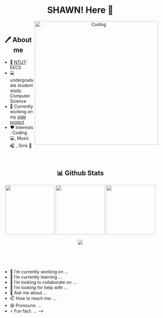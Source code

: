 <h1 align="center"> SHAWN! Here 👦 </h1>

<p align="center">
    <img src="https://img.shields.io/github/followers/onevcat?style=for-the-badge&logo=github&color=42b883" alt="">
    <img src="https://shields-io-visitor-counter.herokuapp.com/badge?page=onevcat.ricky9667&style=for-the-badge&logo=github&color=42b883" alt="">
    <img align="right" alt="Coding" width="400" src="https://github.com/shan5383/shan5383/blob/main/sunset_ocean/dist/index.html">
</p>





<h2 align="center"> 🖊 About me </h2>

- 🚩 [NTUT](https://www.ntut.edu.tw/)-EECS
- 💻 undergraduate student study Computer Science
- 🌱 Currently working on my [side project](https://github.com/shan5383)
- ❤️ Interests :  Coding 💻, Music 🎧 , Girls 👩

<br />
<h2 align="center"> 📊 Github Stats </h2>
<p align="center">
    <img height=160 src="https://github-readme-stats.vercel.app/api?username=shan5383&show_icons=true&theme=onedark">
    <img height=160 src="https://github-readme-stats.vercel.app/api/top-langs/?username=shan5383&layout=compact&theme=onedark">
    <img height=160 src="https://github-readme-streak-stats.herokuapp.com/?user=shan5383&theme=onedark">
    

</p>

<p align="center">
    <img height200 src="https://spotify-recently-played-readme.vercel.app/api?user=jgdj2upznlrv212z84ddstl78&count=10&width=1000">
</p>

<br />

<!-- <h2 align="center"> 🛠 Language and tools </h2>
<p align="center">
    <img width="36px" src="https://icongr.am/devicon/c-original.svg?size=36&color=currentColor" alt="C" /> 
    <img width="36px" src="https://icongr.am/devicon/cplusplus-original.svg?size=36&color=currentColor" alt="C++"> 
    <img width="36px" src="https://icongr.am/devicon/html5-original.svg?size=36&color=currentColor" alt="HTML" /> 
    <img width="36px" src="https://icongr.am/devicon/css3-original.svg?size=36&color=currentColor" alt="CSS" /> 
    <img width="36px" src="https://icongr.am/devicon/javascript-original.svg?size=36&color=currentColor" alt="Javascript" /> 
    <img width="36px" src="https://icongr.am/devicon/typescript-original.svg?size=36&color=currentColor" alt="Typescript" /> 
    <img width="36px" src="https://icongr.am/devicon/bootstrap-plain.svg?size=36&color=6f42c1" alt="Bootstrap" /> 
    <img width="36px" src="https://icongr.am/devicon/git-original.svg?size=36&color=currentColor" alt="Git" /> 
    <img width="36px" src="https://icongr.am/devicon/python-original.svg?size=36&color=currentColor" alt="Python" /> 
    <img width="36px" src="https://icongr.am/devicon/vuejs-original.svg?size=36&color=currentColor" alt="Vue.js" /> 
    <img width="36px" src="https://www.vectorlogo.zone/logos/tailwindcss/tailwindcss-icon.svg" alt="TailwindCSS" />
    <img width="36px" src="https://www.vectorlogo.zone/logos/dartlang/dartlang-icon.svg" alt="Dart" /> 
    <img width="36px" src="https://www.vectorlogo.zone/logos/flutterio/flutterio-icon.svg" alt="Flutter" /> 
    <img width="36px" src="https://www.vectorlogo.zone/logos/firebase/firebase-icon.svg" alt="Firebase" /> 
    <img width="36px" src="https://www.vectorlogo.zone/logos/kotlinlang/kotlinlang-icon.svg" alt="Kotlin" /> 
    <img width="36px" src="https://icongr.am/devicon/java-original.svg?size=128&color=currentColor" alt="Java" /> 
    <img width="36px" src="https://icongr.am/devicon/android-original.svg?size=36&color=currentColor" alt="Android" /> 
    <img width="36px" src="https://icongr.am/devicon/cucumber-plain.svg?size=36&color=48db52" alt="Cucumber" /> 
    <img width="36px" src="https://icongr.am/devicon/github-original.svg?size=36&color=currentColor" alt="Github" /> 
    <img width="36px" src="https://raw.githubusercontent.com/github/explore/80688e429a7d4ef2fca1e82350fe8e3517d3494d/topics/visual-studio-code/visual-studio-code.png" alt="Visual Studio Code" /> 
    <img width="36px" src="https://icongr.am/devicon/linux-original.svg?size=36&color=currentColor" alt="Linux" /> 
    <img width="36px" src="https://icongr.am/devicon/ubuntu-plain.svg?size=128&color=ff6a00" alt="Ubuntu" /> 
    <img width="36px" src="https://icongr.am/devicon/vim-original.svg?size=36&color=currentColor" alt="Vim" /> 
    <img width="36px" src="https://icongr.am/devicon/yarn-original.svg?size=36&color=currentColor" alt="Yarn" /> 
</p>

 -->
<br />




<br />



- 🔭 I’m currently working on ...
- 🌱 I’m currently learning ...
- 👯 I’m looking to collaborate on ...
- 🤔 I’m looking for help with ...
- 💬 Ask me about ...
- 📫 How to reach me: ...
- 😄 Pronouns: ...
- ⚡ Fun fact: ...
-->
